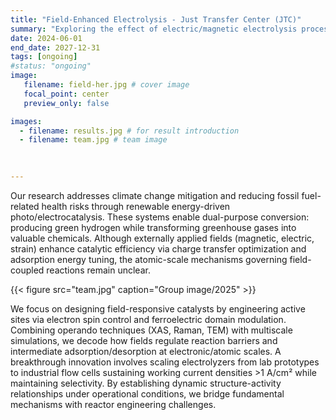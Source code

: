 ```yaml
---
title: "Field-Enhanced Electrolysis - Just Transfer Center (JTC)"
summary: "Exploring the effect of electric/magnetic electrolysis process."
date: 2024-06-01
end_date: 2027-12-31
tags: [ongoing]
#status: "ongoing"
image:
   filename: field-her.jpg # cover image
   focal_point: center
   preview_only: false

images:
  - filename: results.jpg # for result introduction
  - filename: team.jpg # team image
    
    

---
```

Our research addresses climate change mitigation and reducing fossil fuel-related health risks through renewable energy-driven photo/electrocatalysis. These systems enable dual-purpose conversion: producing green hydrogen while transforming greenhouse gases into valuable chemicals. Although externally applied fields (magnetic, electric, strain) enhance catalytic efficiency via charge transfer optimization and adsorption energy tuning, the atomic-scale mechanisms governing field-coupled reactions remain unclear.




{{< figure src="team.jpg" caption="Group image/2025" >}}

We focus on designing field-responsive catalysts by engineering active sites via electron spin control and ferroelectric domain modulation. Combining operando techniques (XAS, Raman, TEM) with multiscale simulations, we decode how fields regulate reaction barriers and intermediate adsorption/desorption at electronic/atomic scales. A breakthrough innovation involves scaling electrolyzers from lab prototypes to industrial flow cells sustaining working current densities >1 A/cm² while maintaining selectivity. By establishing dynamic structure-activity relationships under operational conditions, we bridge fundamental mechanisms with reactor engineering challenges.

